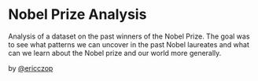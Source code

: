 # Nobel Prize Analysis
Analysis of a dataset on the past winners of the Nobel Prize. The goal was to see what patterns we can uncover in the past Nobel laureates and what can we learn about the Nobel prize and our world more generally.

by [@ericczop](https://github.com/ericczop)
